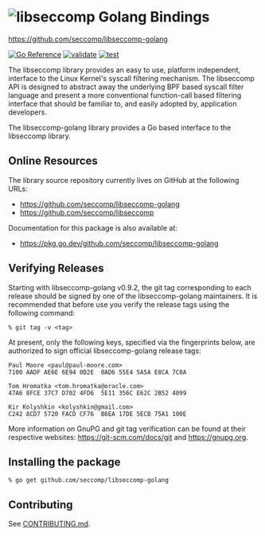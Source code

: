 ![libseccomp Golang Bindings](https://github.com/seccomp/libseccomp-artwork/blob/main/logo/libseccomp-color_text.png)
===============================================================================
https://github.com/seccomp/libseccomp-golang

[![Go Reference](https://pkg.go.dev/badge/github.com/seccomp/libseccomp-golang.svg)](https://pkg.go.dev/github.com/seccomp/libseccomp-golang)
[![validate](https://github.com/seccomp/libseccomp-golang/actions/workflows/validate.yml/badge.svg)](https://github.com/seccomp/libseccomp-golang/actions/workflows/validate.yml)
[![test](https://github.com/seccomp/libseccomp-golang/actions/workflows/test.yml/badge.svg)](https://github.com/seccomp/libseccomp-golang/actions/workflows/test.yml)

The libseccomp library provides an easy to use, platform independent, interface
to the Linux Kernel's syscall filtering mechanism.  The libseccomp API is
designed to abstract away the underlying BPF based syscall filter language and
present a more conventional function-call based filtering interface that should
be familiar to, and easily adopted by, application developers.

The libseccomp-golang library provides a Go based interface to the libseccomp
library.

## Online Resources

The library source repository currently lives on GitHub at the following URLs:

* https://github.com/seccomp/libseccomp-golang
* https://github.com/seccomp/libseccomp

Documentation for this package is also available at:

* https://pkg.go.dev/github.com/seccomp/libseccomp-golang

## Verifying Releases

Starting with libseccomp-golang v0.9.2, the git tag corresponding to each
release should be signed by one of the libseccomp-golang maintainers.  It is
recommended that before use you verify the release tags using the following
command:

	% git tag -v <tag>

At present, only the following keys, specified via the fingerprints below, are
authorized to sign official libseccomp-golang release tags:

	Paul Moore <paul@paul-moore.com>
	7100 AADF AE6E 6E94 0D2E  0AD6 55E4 5A5A E8CA 7C8A

	Tom Hromatka <tom.hromatka@oracle.com>
	47A6 8FCE 37C7 D702 4FD6  5E11 356C E62C 2B52 4099

	Kir Kolyshkin <kolyshkin@gmail.com>
	C242 8CD7 5720 FACD CF76  B6EA 17DE 5ECB 75A1 100E

More information on GnuPG and git tag verification can be found at their
respective websites: https://git-scm.com/docs/git and https://gnupg.org.

## Installing the package

	% go get github.com/seccomp/libseccomp-golang

## Contributing

See [CONTRIBUTING.md](CONTRIBUTING.md).
